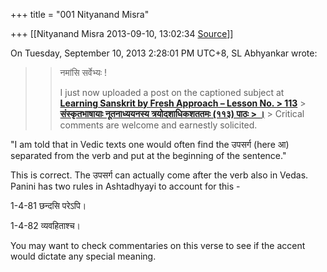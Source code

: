 +++
title = "001 Nityanand Misra"

+++
[[Nityanand Misra	2013-09-10, 13:02:34 [Source](https://groups.google.com/g/samskrita/c/fYmK2PvW1vI)]]



  
  
On Tuesday, September 10, 2013 2:28:01 PM UTC+8, SL Abhyankar wrote:

> 
> > 
> > नमांसि सर्वेभ्यः !  
> > 
> > I just now uploaded a post on the captioned subject at  
> > [**Learning Sanskrit by Fresh Approach – Lesson No. > 113**](http://slabhyankar.wordpress.com/2013/09/10/learning-sanskrit-by-fresh-approach-lesson-no-113/) >
> [**संस्कृतभाषायाः नूतनाध्ययनस्य त्रयोदशाधिकशततमः (११३) पाठः > ।**](http://slabhyankar.wordpress.com/2013/09/10/learning-sanskrit-by-fresh-approach-lesson-no-113/) >
> Critical comments are welcome and earnestly solicited.  
>   
> > 

  

"I am told that in Vedic texts one would often find the उपसर्ग (here आ) separated from the verb and put at the beginning of the sentence."

  

This is correct. The उपसर्ग can actually come after the verb also in Vedas. Panini has two rules in Ashtadhyayi to account for this -

  

1-4-81 छन्दसि परेऽपि।

1-4-82 व्यवहिताश्च।



You may want to check commentaries on this verse to see if the accent would dictate any special meaning.

  

  

